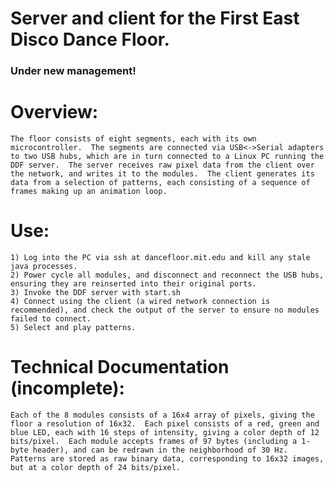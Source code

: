 # Server and client for the First East Disco Dance Floor.
###    Under new management!

# Overview:
    The floor consists of eight segments, each with its own microcontroller.  The segments are connected via USB<->Serial adapters to two USB hubs, which are in turn connected to a Linux PC running the DDF server.  The server receives raw pixel data from the client over the network, and writes it to the modules.  The client generates its data from a selection of patterns, each consisting of a sequence of frames making up an animation loop.

# Use:
    1) Log into the PC via ssh at dancefloor.mit.edu and kill any stale java processes.
    2) Power cycle all modules, and disconnect and reconnect the USB hubs, ensuring they are reinserted into their original ports.
    3) Invoke the DDF server with start.sh
    4) Connect using the client (a wired network connection is recommended), and check the output of the server to ensure no modules failed to connect.
    5) Select and play patterns.

# Technical Documentation (incomplete):
    Each of the 8 modules consists of a 16x4 array of pixels, giving the floor a resolution of 16x32.  Each pixel consists of a red, green and blue LED, each with 16 steps of intensity, giving a color depth of 12 bits/pixel.  Each module accepts frames of 97 bytes (including a 1-byte header), and can be redrawn in the neighborhood of 30 Hz.
    Patterns are stored as raw binary data, corresponding to 16x32 images, but at a color depth of 24 bits/pixel.
